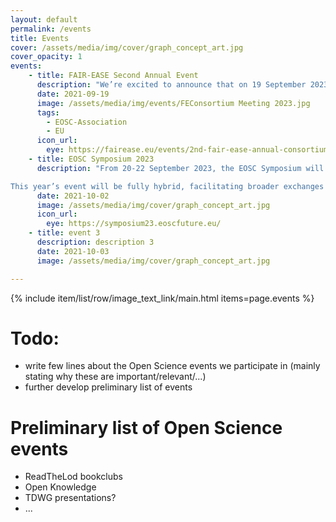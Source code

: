 ```yaml
---
layout: default
permalink: /events
title: Events
cover: /assets/media/img/cover/graph_concept_art.jpg
cover_opacity: 1
events:
    - title: FAIR-EASE Second Annual Event
      description: "We’re excited to announce that on 19 September 2023, the FAIR-EASE Consortium of 26 partners, coordinated by CNRS, is holding its second full in-person consortium meeting! We are ready to build on the work done in the first 12 months of the project. We are working on the first interdomain digital architecture for integrated use of environmental data, made of two main components: a FAIR-EASE Interdisciplinary Data Discovery and Access Service and a FAIR-EASE Earth Analytical Lab and Data Lake. Our set of three multidisciplinary Use Cases will help us by contributing to requirements and validation of our solution."
      date: 2021-09-19
      image: /assets/media/img/events/FEConsortium Meeting 2023.jpg
      tags:
        - EOSC-Association
        - EU
      icon_url:
        eye: https://fairease.eu/events/2nd-fair-ease-annual-consortiummeeting#:~:text=We're%20excited%20to%20announce,12%20months%20of%20the%20project.
    - title: EOSC Symposium 2023
      description: "From 20-22 September 2023, the EOSC Symposium will take place in Madrid, in the context of the Spanish Presidency of the Council of the European Union. The EOSC Symposium is organised by the EOSC Future project, together with the EOSC Tripartite collaboration (the EOSC Association, the EOSC Steering Board and the European Commission).

This year’s event will be fully hybrid, facilitating broader exchanges between stakeholders from ministries, policy makers, research organisations, service providers, research infrastructures and research communities driving the development of – and engagement with – the European Open Science Cloud. In the context of the EOSC Future project, the EOSC Symposium will also be a critical platform to showcase project achievements and key exploitable results."
      date: 2021-10-02
      image: /assets/media/img/cover/graph_concept_art.jpg
      icon_url:
        eye: https://symposium23.eoscfuture.eu/
    - title: event 3
      description: description 3
      date: 2021-10-03
      image: /assets/media/img/cover/graph_concept_art.jpg

---
```


{% include item/list/row/image_text_link/main.html items=page.events %}

# Todo:
- write few lines about the Open Science events we participate in (mainly stating why these are important/relevant/...)
- further develop preliminary list of events

# Preliminary list of Open Science events

- ReadTheLod bookclubs
- Open Knowledge
- TDWG presentations?
- ...
